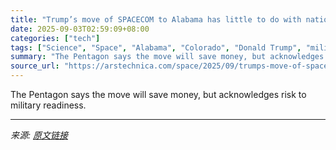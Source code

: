 ```yaml
---
title: "Trump’s move of SPACECOM to Alabama has little to do with national security"
date: 2025-09-03T02:59:09+08:00
categories: ["tech"]
tags: ["Science", "Space", "Alabama", "Colorado", "Donald Trump", "military space", "national security", "redstone arsenal", "us space command", "US Space Force"]
summary: "The Pentagon says the move will save money, but acknowledges risk to military readiness."
source_url: "https://arstechnica.com/space/2025/09/trumps-move-of-spacecom-to-alabama-has-little-to-do-with-national-security/"
---
```


The Pentagon says the move will save money, but acknowledges risk to military readiness.

---

*来源: [原文链接](https://arstechnica.com/space/2025/09/trumps-move-of-spacecom-to-alabama-has-little-to-do-with-national-security/)*
